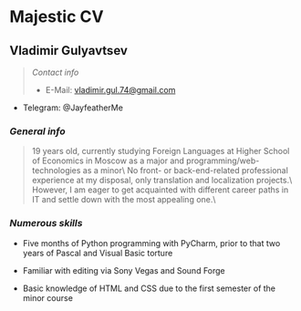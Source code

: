 # **Majestic CV**

## Vladimir Gulyavtsev

> *Contact info*
> * E-Mail: vladimir.gul.74@gmail.com
  * Telegram: @JayfeatherMe 

### *General info*
> 19 years old, currently studying Foreign Languages at Higher School of Economics in Moscow as a major and programming/web-technologies as a minor\ No front- or back-end-related professional experience at my disposal, only translation and localization projects.\ However, I am eager to get acquainted with different career paths in IT and settle down with the most appealing one.\

### *Numerous skills*
* Five months of Python programming with PyCharm, prior to that two years of Pascal and Visual Basic torture
    
* Familiar with editing via Sony Vegas and Sound Forge

* Basic knowledge of HTML and CSS due to the first semester of the minor course 
    
